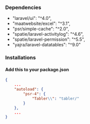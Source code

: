 ### Dependencies

- "laravel/ui": "^4.0",
- "maatwebsite/excel": "^3.1",
- "psr/simple-cache": "^2.0",
- "spatie/laravel-activitylog": "^4.6",
- "spatie/laravel-permission": "^5.5",
- "yajra/laravel-datatables": "^9.0"

### Installations

#### Add this to your package.json

```json
{
    ...
    "autoload": {
        "psr-4": {
            "Tabler\\": "tabler/"
        }
    },
    ...
}
```